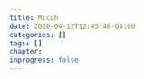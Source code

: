 ```yaml
---
title: Micah
date: 2020-04-12T12:45:48-04:00
categories: []
tags: []
chapter: 
inprogress: false
---
```


